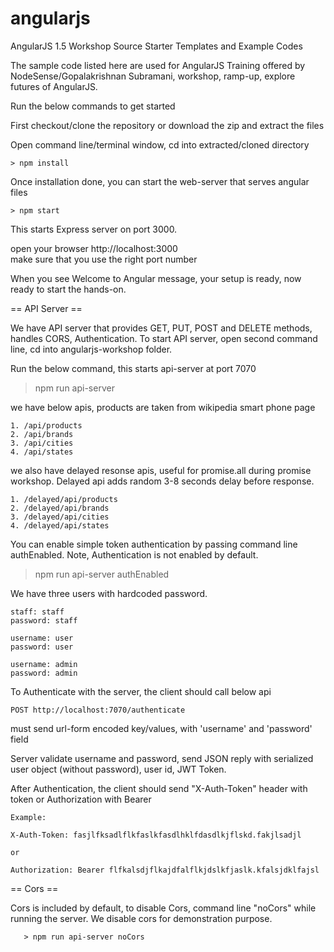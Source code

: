 # angularjs
AngularJS 1.5 Workshop Source Starter Templates and Example Codes

The sample code listed here are used for AngularJS Training offered by NodeSense/Gopalakrishnan Subramani, workshop, ramp-up, explore futures of AngularJS.


Run the below commands to get started

First checkout/clone the repository or download the zip and extract the files

Open command line/terminal window, cd into extracted/cloned directory

    > npm install
 

Once installation done, you can start the web-server that serves angular files 

    > npm start

This starts Express server on port 3000.

open your browser http://localhost:3000  
make sure that you use the right port number

When you see Welcome to Angular message, your setup is ready, now ready to start the hands-on.

== API Server == 

We have API server that provides GET, PUT, POST and DELETE methods, handles CORS, Authentication.
To start API server, open second command line, cd into angularjs-workshop folder.

Run the below command, this starts api-server at port 7070


   > npm run api-server



we have below apis, products are taken from wikipedia smart phone page

    1. /api/products
    2. /api/brands
    3. /api/cities
    4. /api/states
    
we also have delayed resonse apis, useful for promise.all during promise workshop. Delayed api adds random 3-8 seconds delay before response.

    1. /delayed/api/products
    2. /delayed/api/brands
    3. /delayed/api/cities
    4. /delayed/api/states
  
You can enable simple token authentication by passing command line authEnabled. Note, Authentication is not enabled by default.
 
   > npm run api-server authEnabled


We have three users with hardcoded password.

    staff: staff
    password: staff

    username: user
    password: user

    username: admin
    password: admin

To Authenticate with the server, the client should call below api

    POST http://localhost:7070/authenticate

must send url-form encoded key/values, with 'username' and 'password' field


Server validate username and password, send JSON reply with serialized user object (without password), user id, JWT Token.

After Authentication, the client should send "X-Auth-Token" header with token or Authorization with Bearer

    Example:

    X-Auth-Token: fasjlfksadlflkfaslkfasdlhklfdasdlkjflskd.fakjlsadjl

    or 

    Authorization: Bearer flfkalsdjflkajdfalflkjdslkfjaslk.kfalsjdklfajsl

== Cors ==

Cors is included by default, to disable Cors, command line "noCors" while running the server. We disable cors for demonstration purpose.

       > npm run api-server noCors